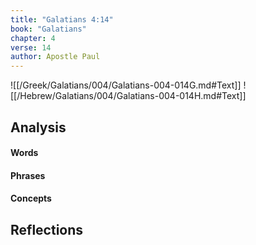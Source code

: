 ```yaml
---
title: "Galatians 4:14"
book: "Galatians"
chapter: 4
verse: 14
author: Apostle Paul
---
```

![[/Greek/Galatians/004/Galatians-004-014G.md#Text]]
![[/Hebrew/Galatians/004/Galatians-004-014H.md#Text]]

## Analysis

#### Words

#### Phrases

#### Concepts

## Reflections
